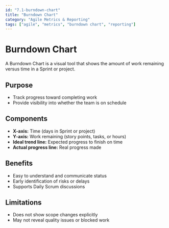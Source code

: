 ```yaml
---
id: "7.1-burndown-chart"
title: "Burndown Chart"
category: "Agile Metrics & Reporting"
tags: ["agile", "metrics", "burndown chart", "reporting"]
---
```


# Burndown Chart

A Burndown Chart is a visual tool that shows the amount of work remaining versus time in a Sprint or project.

## Purpose

- Track progress toward completing work  
- Provide visibility into whether the team is on schedule  

## Components

- **X-axis:** Time (days in Sprint or project)  
- **Y-axis:** Work remaining (story points, tasks, or hours)  
- **Ideal trend line:** Expected progress to finish on time  
- **Actual progress line:** Real progress made  

## Benefits

- Easy to understand and communicate status  
- Early identification of risks or delays  
- Supports Daily Scrum discussions  

## Limitations

- Does not show scope changes explicitly  
- May not reveal quality issues or blocked work  

